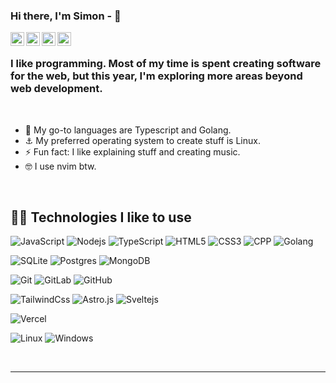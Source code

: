 ### Hi there, I'm Simon -  👋

[<img align="left" alt=" Web" width="22px" src="https://i.pinimg.com/originals/17/cf/31/17cf318ede28ae9649106684061de266.png" />][website]
[<img align="left" alt=" Instagram" width="22px" src="https://cdn.jsdelivr.net/npm/simple-icons@v3/icons/instagram.svg" />][instagram]
[<img align="left" alt=" Twitter" width="22px" src="https://cdn.jsdelivr.net/npm/simple-icons@v3/icons/twitter.svg" />][twitter]
[<img align="left" alt=" LinkedIn" width="22px" src="https://cdn.jsdelivr.net/npm/simple-icons@v3/icons/linkedin.svg" />][linkedin]

<br/>

### I like programming. Most of my time is spent creating software for the web, but this year, I'm exploring more areas beyond web development.

<br/>

- 🔭 My go-to languages are Typescript and Golang.
- ⚓ My preferred operating system to create stuff is Linux.
- ⚡ Fun fact: I like explaining stuff and creating music.
- 🤓 I use nvim btw.

<br />

## 👩‍💻 Technologies I like to use

![JavaScript](https://img.shields.io/badge/javascript%20-%23323330.svg?&style=for-the-badge&logo=javascript&logoColor=%23F7DF1E)
![Nodejs](https://img.shields.io/badge/node.js%20-%2343853D.svg?&style=for-the-badge&logo=node.js&logoColor=white)
![TypeScript](https://img.shields.io/badge/typescript%20-%23007ACC.svg?&style=for-the-badge&logo=typescript&logoColor=white)
![HTML5](https://img.shields.io/badge/html5%20-%23E34F26.svg?&style=for-the-badge&logo=html5&logoColor=white)
![CSS3](https://img.shields.io/badge/css3%20-%231572B6.svg?&style=for-the-badge&logo=css3&logoColor=white)
![CPP](https://img.shields.io/badge/C%2B%2B-00599C?style=for-the-badge&logo=c%2B%2B&logoColor=white)
![Golang](https://img.shields.io/badge/golang%20-%2314354C.svg?&style=for-the-badge&logo=go&logoColor=white)


![SQLite](https://img.shields.io/badge/sqlite-%2300f.svg?&style=for-the-badge&logo=sqlite&logoColor=white)
![Postgres](https://img.shields.io/badge/postgres-%23316192.svg?&style=for-the-badge&logo=postgresql&logoColor=white)
![MongoDB](https://img.shields.io/badge/MongoDB-%234ea94b.svg?&style=for-the-badge&logo=mongodb&logoColor=white)


![Git](https://img.shields.io/badge/git%20-%23F05033.svg?&style=for-the-badge&logo=git&logoColor=white)
![GitLab](https://img.shields.io/badge/gitlab%20-%23181717.svg?&style=for-the-badge&logo=gitlab&logoColor=white)
![GitHub](https://img.shields.io/badge/github%20-%23121011.svg?&style=for-the-badge&logo=github&logoColor=white)

![TailwindCss](https://img.shields.io/badge/tailwind%20-%23563D7C.svg?&style=for-the-badge&logo=tailwindcss&logoColor=white)
![Astro.js](https://img.shields.io/badge/astro-000000?&style=for-the-badge&logo=astro&logoColor=white)
![Sveltejs](https://img.shields.io/badge/svelte-000000?&style=for-the-badge&logo=svelte&logoColor=red)

![Vercel](https://img.shields.io/badge/Vercel-000000?style=for-the-badge&logo=vercel&logoColor=white)

![Linux](https://img.shields.io/badge/Linux-FCC624?style=for-the-badge&logo=linux&logoColor=black)
![Windows](https://img.shields.io/badge/Windows-0078D6?style=for-the-badge&logo=windows&logoColor=white)


<br />

---

[website]: https://www.simonctech.com
[twitter]: https://twitter.com/simonctech
[instagram]: https://instagram.com/simonctech
[linkedin]: https://linkedin.com/in/simonctech
